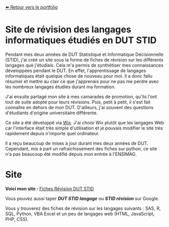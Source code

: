 [:arrow_left: Retour vers le portfolio](https://github.com/ThibaultLanthiez/Portfolio)

# Site de révision des langages informatiques étudiés en DUT STID

Pendant mes deux années de DUT Statistique et Informatique Décisionnelle (STID), j'ai créé un site sous la forme de fiches de révision sur les différents langages que j'étudiais. Cela m'a permis de synthétiser mes connaissances développées pendant le DUT. En effet, l'apprentissage de langages informatiques était quelque chose de nouveau pour moi. Il a donc fallu résumer et mettre au clair ce que j'apprenais pour ne pas me perdre avec les nombreux langages étudiés durant ma formation. 

J'ai ensuite partagé mon site à mes camarades de promotion, qu'ils l'ont tout de suite adopté pour leurs révisions. Puis, petit à petit, il s'est fait connaître en dehors de mon DUT. D'ailleurs, j'ai souvent des questions d'étudiants d'origine universitaire différente. 

Ce site a été développé via [Wix](https://fr.wix.com/). J'ai choisi Wix plutôt que les langages Web car l'interface était très simple d'utilisation et je pouvais modifier le site très rapidement depuis n'importe quel ordinateur.

Il a reçu beaucoup de mises à jour durant mes deux années de DUT. Cependant, mis à part un rafraichissement des fiches sur python, ce site n'a pas beaucoup été modifié depuis mon entrée à l'ENSIMAG. 

# Site

**Voici mon site :** [Fiches Révision DUT STID](https://revisioninformatique.wixsite.com/stid)

Vous pouvez aussi taper ***DUT STID langage*** ou ***STID révision*** sur Google.

Vous y trouverez des fiches de révision sur les langages suivants : SAS, R, SQL, Python, VBA Excel et un peu de langages web (HTML, JavaScript, PHP, CSS).
